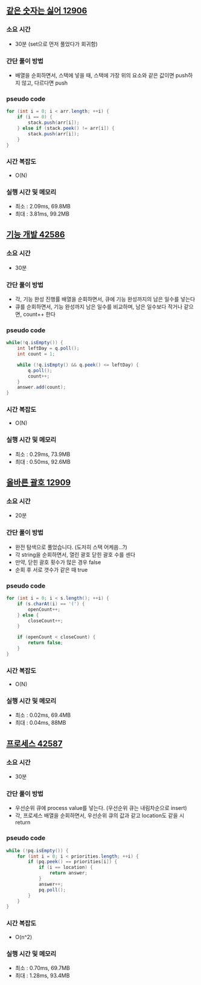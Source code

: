 ## [같은 숫자는 싫어 12906](https://school.programmers.co.kr/learn/courses/30/lessons/12906)

### 소요 시간
- 30분 (set으로 먼저 풀었다가 회귀함)

### 간단 풀이 방법
- 배열을 순회하면서, 스택에 넣을 때, 스택에 가장 위의 요소와 같은 값이면 push하지 않고, 다르다면 push

### pseudo code
```java
for (int i = 0; i < arr.length; ++i) {
    if (i == 0) {
        stack.push(arr[i]);
    } else if (stack.peek() != arr[i]) {
        stack.push(arr[i]);
    }
}
```

### 시간 복잡도
- O(N)

### 실행 시간 및 메모리
- 최소 : 2.09ms, 69.8MB
- 최대 : 3.81ms, 99.2MB

## [기능 개발 42586](https://school.programmers.co.kr/learn/courses/30/lessons/42586)

### 소요 시간
- 30분

### 간단 풀이 방법
- 각, 기능 완성 진행률 배열을 순회하면서, 큐에 기능 완성까지의 남은 일수를 넣는다
- 큐를 순회하면서, 기능 완성까지 남은 일수를 비교하며, 남은 일수보다 작거나 같으면, count++ 한다

### pseudo code
```java
while(!q.isEmpty()) {
    int leftDay = q.poll();
    int count = 1;

    while (!q.isEmpty() && q.peek() <= leftDay) {
        q.poll();
        count++;
    }
    answer.add(count);
}
```

### 시간 복잡도
- O(N)

### 실행 시간 및 메모리
- 최소 : 0.29ms, 73.9MB
- 최대 : 0.50ms, 92.6MB


## [올바른 괄호 12909](https://school.programmers.co.kr/learn/courses/30/lessons/12909)

### 소요 시간
- 20분

### 간단 풀이 방법
- 완전 탐색으로 풀었습니다. (도저히 스택 어케씀...?)
- 각 string을 순회하면서, 열린 괄호 닫힌 괄호 수를 센다
- 만약, 닫힌 괄호 횟수가 많은 경우 false
- 순회 후 서로 갯수가 같은 때 true

### pseudo code
```java
for (int i = 0; i < s.length(); ++i) {
    if (s.charAt(i) == '(') {
        openCount++;
    } else {
        closeCount++;
    }

    if (openCount < closeCount) {
        return false;
    }
}
```

### 시간 복잡도
- O(N)

### 실행 시간 및 메모리
- 최소 : 0.02ms, 69.4MB
- 최대 : 0.04ms, 88MB

## [프로세스 42587](https://school.programmers.co.kr/learn/courses/30/lessons/42587)

### 소요 시간
- 30분

### 간단 풀이 방법
- 우선순위 큐에 process value를 넣는다. (우선순위 큐는 내림차순으로 insert)
- 각, 프로세스 배열을 순회하면서, 우선순위 큐의 값과 같고 location도 같을 시 return

### pseudo code
```java
while (!pq.isEmpty()) {
    for (int i = 0; i < priorities.length; ++i) {
        if (pq.peek() == priorities[i]) {
            if (i == location) {
                return answer;
            }
            answer++;
            pq.poll();
        }
    }
}
```

### 시간 복잡도
- O(n^2)

### 실행 시간 및 메모리
- 최소 : 0.70ms, 69.7MB
- 최대 : 1.28ms, 93.4MB